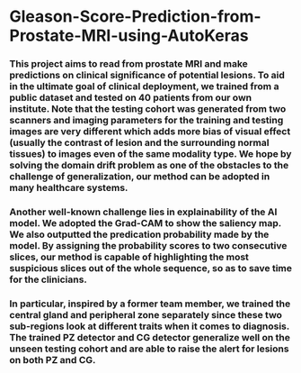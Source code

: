 # Gleason-Score-Prediction-from-Prostate-MRI-using-AutoKeras
### This project aims to read from prostate MRI and make predictions on clinical significance of potential lesions. To aid in the ultimate goal of clinical deployment, we trained from a public dataset and tested on 40 patients from our own institute. Note that the testing cohort was generated from two scanners and imaging parameters for the training and testing images are very different which adds more bias of visual effect (usually the contrast of lesion and the surrounding normal tissues) to images even of the same modality type.  We hope by solving the domain drift problem as one of the obstacles to the challenge of generalization, our method can be adopted in many healthcare systems. 
### Another well-known challenge lies in explainability of the AI model. We adopted the Grad-CAM to show the saliency map. We also outputted the predication probability made by the model. By assigning the probability scores to two consecutive slices, our method is capable of highlighting the most suspicious slices out of the whole sequence, so as to save time for the clinicians. 
### In particular, inspired by a former team member, we trained the central gland and peripheral zone separately since these two sub-regions look at different traits when it comes to diagnosis. The trained PZ detector and CG detector generalize well on the unseen testing cohort and are able to raise the alert for lesions on both PZ and CG.
